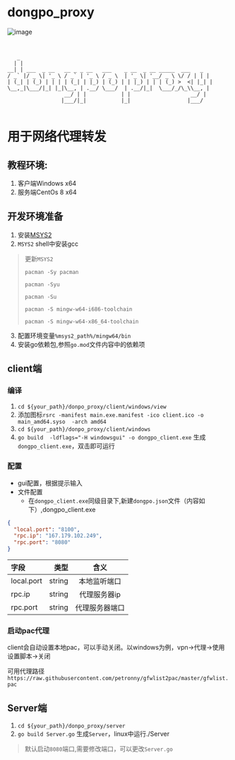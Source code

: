 # dongpo_proxy
![image](https://img.shields.io/badge/golang-v1.13.4%2B-green)
                                                                                                                          
   ```                                                                                                                       
                                                                                                                          

      _                                                           
     | |                                                          
   __| | ___  _ __   __ _ _ __   ___    _ __  _ __ _____  ___   _ 
  / _` |/ _ \| '_ \ / _` | '_ \ / _ \  | '_ \| '__/ _ \ \/ / | | |
 | (_| | (_) | | | | (_| | |_) | (_) | | |_) | | | (_) >  <| |_| |
  \__,_|\___/|_| |_|\__, | .__/ \___/  | .__/|_|  \___/_/\_\\__, |
                     __/ | |           | |                   __/ |
                    |___/|_|           |_|                  |___/ 


```
# 用于网络代理转发

## 教程环境:
1. 客户端Windows x64
2. 服务端CentOs 8 x64

## 开发环境准备
1. 安装[MSYS2](http://www.msys2.org/)
2.  `MSYS2` shell中安装gcc
>更新`MSYS2`
> 
>`pacman -Sy pacman`
>
> `pacman -Syu`
>
> `pacman -Su`
>
> `pacman -S mingw-w64-i686-toolchain`
>
> `pacman -S mingw-w64-x86_64-toolchain`
>

3. 配置环境变量`%msys2_path%/mingw64/bin`
4. 安装go依赖包,参照`go.mod`文件内容中的依赖项
## client端
### 编译
  1. `cd ${your_path}/donpo_proxy/client/windows/view`
  2. 添加图标`rsrc -manifest main.exe.manifest -ico client.ico -o main_amd64.syso  -arch amd64`
  3. `cd ${your_path}/donpo_proxy/client/windows`
  4. `go build  -ldflags="-H windowsgui" -o dongpo_client.exe` 生成`dongpo_client.exe`，双击即可运行
### 配置
  + gui配置，根据提示输入
  + 文件配置
    + 在`dongpo_client.exe`同级目录下,新建`dongpo.json`文件（内容如下）,dongpo_client.exe
    
    
```json
{
  "local.port": "8100",
  "rpc.ip": "167.179.102.249",
  "rpc.port": "8080"
}
```
        
 |  字段 | 类型 |  含义 |
 |:-----|-----:|:-----:|
 |local.port |  string  |   本地监听端口  |
 |rpc.ip  |  string  |   代理服务器ip  |
 |rpc.port |  string  |   代理服务器端口  |


### 启动pac代理
client会自动设置本地pac，可以手动关闭。以windows为例，vpn->代理->使用设置脚本->关闭

可用代理路径`https://raw.githubusercontent.com/petronny/gfwlist2pac/master/gfwlist.pac`

## Server端
  1. `cd ${your_path}/donpo_proxy/server`
  2. `go build Server.go` 生成`Server`，linux中运行./Server
  > 默认启动`8080`端口,需要修改端口，可以更改`Server.go`
